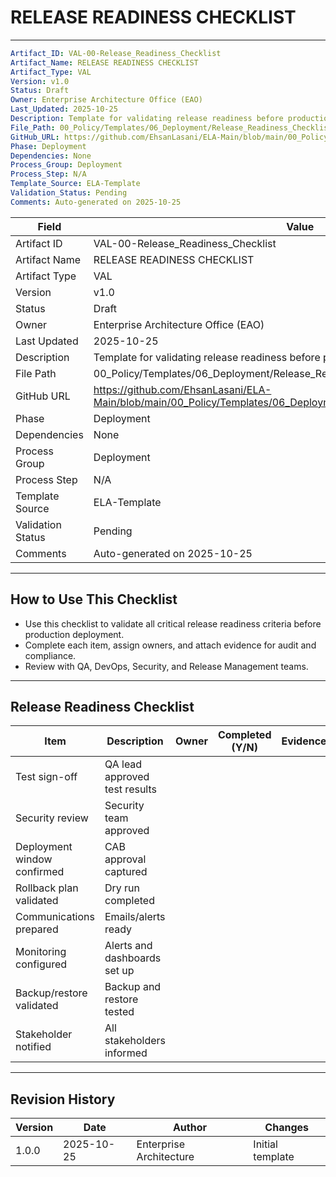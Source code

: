 
# RELEASE READINESS CHECKLIST

---
```yaml
Artifact_ID: VAL-00-Release_Readiness_Checklist
Artifact_Name: RELEASE READINESS CHECKLIST
Artifact_Type: VAL
Version: v1.0
Status: Draft
Owner: Enterprise Architecture Office (EAO)
Last_Updated: 2025-10-25
Description: Template for validating release readiness before production deployment in ELA projects
File_Path: 00_Policy/Templates/06_Deployment/Release_Readiness_Checklist.md
GitHub_URL: https://github.com/EhsanLasani/ELA-Main/blob/main/00_Policy/Templates/06_Deployment/Release_Readiness_Checklist.md
Phase: Deployment
Dependencies: None
Process_Group: Deployment
Process_Step: N/A
Template_Source: ELA-Template
Validation_Status: Pending
Comments: Auto-generated on 2025-10-25
```

| **Field**         | **Value**                                                                 |
|-------------------|---------------------------------------------------------------------------|
| Artifact ID       | VAL-00-Release_Readiness_Checklist                                        |
| Artifact Name     | RELEASE READINESS CHECKLIST                                               |
| Artifact Type     | VAL                                                                       |
| Version           | v1.0                                                                      |
| Status            | Draft                                                                     |
| Owner             | Enterprise Architecture Office (EAO)                                      |
| Last Updated      | 2025-10-25                                                                |
| Description       | Template for validating release readiness before production deployment     |
| File Path         | 00_Policy/Templates/06_Deployment/Release_Readiness_Checklist.md           |
| GitHub URL        | https://github.com/EhsanLasani/ELA-Main/blob/main/00_Policy/Templates/06_Deployment/Release_Readiness_Checklist.md |
| Phase             | Deployment                                                                |
| Dependencies      | None                                                                      |
| Process Group     | Deployment                                                                |
| Process Step      | N/A                                                                       |
| Template Source   | ELA-Template                                                              |
| Validation Status | Pending                                                                   |
| Comments          | Auto-generated on 2025-10-25                                              |

---

## How to Use This Checklist
- Use this checklist to validate all critical release readiness criteria before production deployment.
- Complete each item, assign owners, and attach evidence for audit and compliance.
- Review with QA, DevOps, Security, and Release Management teams.

---

## Release Readiness Checklist
| Item                        | Description                              | Owner | Completed (Y/N) | Evidence/Link           |
|-----------------------------|------------------------------------------|-------|-----------------|------------------------|
| Test sign-off               | QA lead approved test results            |       |                 |                        |
| Security review             | Security team approved                   |       |                 |                        |
| Deployment window confirmed | CAB approval captured                    |       |                 |                        |
| Rollback plan validated     | Dry run completed                        |       |                 |                        |
| Communications prepared     | Emails/alerts ready                      |       |                 |                        |
| Monitoring configured       | Alerts and dashboards set up             |       |                 |                        |
| Backup/restore validated    | Backup and restore tested                |       |                 |                        |
| Stakeholder notified        | All stakeholders informed                |       |                 |                        |

---

## Revision History
| Version | Date       | Author                  | Changes         |
|---------|------------|-------------------------|-----------------|
| 1.0.0   | 2025-10-25 | Enterprise Architecture | Initial template|

